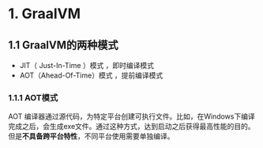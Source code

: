 # 1. GraalVM
## 1.1 GraalVM的两种模式
- JIT（ Just-In-Time ）模式 ，即时编译模式
- AOT（Ahead-Of-Time）模式 ，提前编译模式

### 1.1.1  AOT模式
AOT 编译器通过源代码，为特定平台创建可执行文件。比如，在Windows下编译完成之后，会生成exe文件。通过这种方式，达到启动之后获得最高性能的目的。但是**不具备跨平台特性**，不同平台使用需要单独编译。


